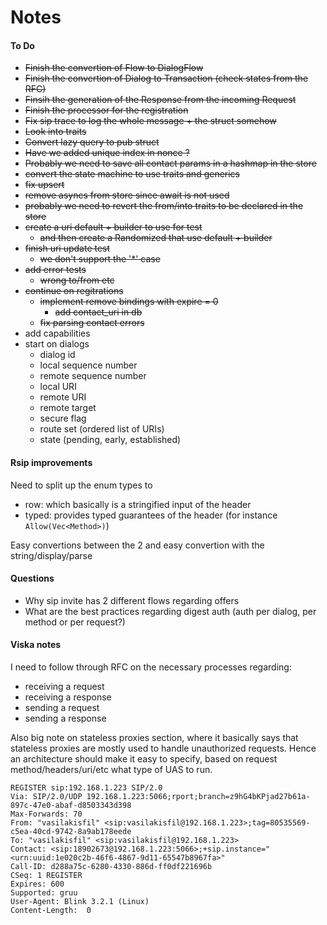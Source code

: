 # Notes

#### To Do
* ~~Finish the convertion of Flow to DialogFlow~~
* ~~Finish the convertion of Dialog to Transaction (check states from the RFC)~~
* ~~Finsih the generation of the Response from the incoming Request~~
* ~~Finish the processor for the registration~~
* ~~Fix sip trace to log the whole message + the struct somehow~~
* ~~Look into traits~~
* ~~Convert lazy query to pub struct~~
* ~~Have we added unique index in nonce ?~~
* ~~Probably we need to save all contact params in a hashmap in the store~~
* ~~convert the state machine to use traits and generics~~
* ~~fix upsert~~
* ~~remove asyncs from store since await is not used~~
* ~~probably we need to revert the from/into traits to be declared in the store~~
* ~~create a uri default + builder to use for test~~
  * ~~and then create a Randomized that use default + builder~~
* ~~finish uri update test~~
  * ~~we don't support the '*' case~~
* ~~add error tests~~
  * ~~wrong to/from etc~~
* ~~continue on regitrations~~
  * ~~implement remove bindings with expire = 0~~
    * ~~add contact_uri in db~~
  * ~~fix parsing contact errors~~
* add capabilities
* start on dialogs
  * dialog id
  * local sequence number
  * remote sequence number
  * local URI
  * remote URI
  * remote target
  * secure flag
  * route set (ordered list of URIs)
  * state (pending, early, established)


#### Rsip improvements
Need to split up the enum types to
* row: which basically is a stringified input of the header
* typed: provides typed guarantees of the header (for instance `Allow(Vec<Method>)`)

Easy convertions between the 2 and easy convertion with the string/display/parse


#### Questions
* Why sip invite has 2 different flows regarding offers
* What are the best practices regarding digest auth
  (auth per dialog, per method or per request?)


#### Viska notes
I need to follow through RFC on the necessary processes regarding:
* receiving a request
* receiving a response
* sending a request
* sending a response

Also big note on stateless proxies section, where it basically says that stateless
proxies are mostly used to handle unauthorized requests. Hence an architecture should
make it easy to specify, based on request method/headers/uri/etc what type of UAS
to run.

```
REGISTER sip:192.168.1.223 SIP/2.0
Via: SIP/2.0/UDP 192.168.1.223:5066;rport;branch=z9hG4bKPjad27b61a-897c-47e0-abaf-d8503343d398
Max-Forwards: 70
From: "vasilakisfil" <sip:vasilakisfil@192.168.1.223>;tag=80535569-c5ea-40cd-9742-8a9ab178eede
To: "vasilakisfil" <sip:vasilakisfil@192.168.1.223>
Contact: <sip:18902673@192.168.1.223:5066>;+sip.instance="<urn:uuid:1e020c2b-46f6-4867-9d11-65547b8967fa>"
Call-ID: d288a75c-6280-4330-886d-ff0df221696b
CSeq: 1 REGISTER
Expires: 600
Supported: gruu
User-Agent: Blink 3.2.1 (Linux)
Content-Length:  0
```
